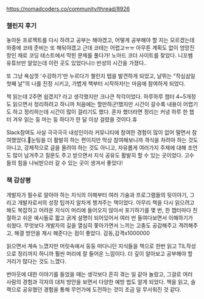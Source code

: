 https://nomadcoders.co/community/thread/8926

### 챌린지 후기

놓아둔 프로젝트를 다시 하려고 공부는 해야겠고, 어떻게 공부해야 할 지는 모르겠는데 와중에 코테 준비는 또 해둬야겠고 근데 코테는 어렵고ㅠㅠ 아무튼 계획도 없이 엉망진창인 채로 코딩 테스트에서 막힌 문제를 풀다가! 노마드 코더 사이트를 찾았다. 니꼬쌤 유튜브만 알았는데 이런 곳도 있었다니🙄 반성의 시간을 가졌다..

또 그냥 욕심껏 '수강하기'만 누르다가 챌린지 탭을 발견하게 되었고, 날뛰는 "작심삼일 첫째 날"의 나를 진정 시키고, 가볍게 책부터 시작하자!는 마음에 참여하게 되었다.

책 읽는데 2주면 쉽겠지? 라고 생각했지만 크나큰 착각이었다. 하루하루 챕터 4~5개정도 읽으면서 정리하려고 하니까 처음에는 할만하군!했지만 시간이 갈수록 내용이 어렵기도 하고 정리하는데 시간이 많이 걸리기도 했다. 혼자 했더라면 정리는 커녕 하루 한 챕터 겨우 읽는 둥 마는 둥 하다가 한 달 이상 걸렸을 것이다.휴

Slack참여도 사실 극극극극 내성인이라 커뮤니티에 참여한 경험이 많이 없어 떨면서 참여했었다.🥲눈팅을 더 활발히 하는 편이지만 막상 참여해보니까 격식을 차려야 하는 것도 아니고, 강제적으로 글을 올려야 하는 것도 아니고, 자유롭게 여러가지 주제에 대해 조언도 많이 남겨주고 질문도 주고 받으면서 지식 공유도 활발히 할 수 있는 곳이었다. 고수들의 힘을 나눠받으러 갈 수 있는 곳이 생겨서 좋았다!

### 책 감상평

개발자가 필수로 알아야 하는 지식의 이해부터 여러 기술과 프로그램들의 뒷이야기, 그리고 개발자로서의 성장 팁까지 알차게 챙겨주는 책이었다. 아무리 책을 다시 읽으려고 해도 복잡하고 어려운 지식이 머리에 들어오지 않아서 포기하기를 몇 번, 한 챕터마다 친절하고 쉬운 예시들로 짧고 굵게 설명이 되어있어서 여러 번 들여다보면서 이해하기가 쉬웠다. 무엇보다 개발자의 길을 열심히 쫓아가면서 느끼는 고충도 공감해주고 격려해주고, 해결 방안을 제시 해준다는 점이 좋았다. 감동,감격x1000000

읽으면서 계속 느꼈지만 머릿속에서 둥둥 떠다니던 지식들을 책으로 한번 읽고 TIL작성으로 정리까지 하니까 훨씬 머리에 잘 들어온 느낌이다. 더 깊이 알아보고 공부해야 할 거리가 많다는 것도 느꼈다.

번아웃에 대한 이야기를 들었을 때는 생각보다 흔히 겪는 일 같아 놀랐고, 그걸로 여러 사람의 경험과 각자의 대처 방안을 보면서 다양한 예방 법도 알게 되었다. 책을 읽고, 슬랙으로 공유했던 경험을 통해 무언가에 도전하는 것이 조금 덜 무서워진 것 같다.

